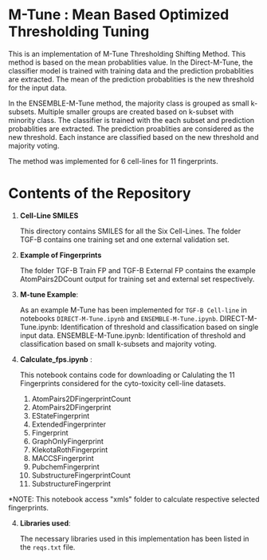 # M-Tune : Mean Based Optimized Thresholding Tuning
This is an implementation of M-Tune Thresholding Shifting Method. 
This method is based on the mean probablities value. In the Direct-M-Tune,
the classifier model is trained with training data and the prediction probablities
are extracted. The mean of the prediction probablities is the new threshold for the input data.

In the ENSEMBLE-M-Tune method, the majority class is grouped as small k-subsets. 
Multiple smaller groups are created based on k-subset with minority class. The classifier is trained with the 
each subset and prediction probablities are extracted. The prediction proablities are considered as the new threshold.
Each instance are classified based on the new threshold and majority voting. 



The method was implemented for 6 cell-lines for 11 fingerprints.


# Contents of the Repository

1. **Cell-Line SMILES**

    This directory contains SMILES for all the Six Cell-Lines. The folder TGF-B contains one training set and one external validation set. 
	
2. **Example of Fingerprints**
    
	The folder TGF-B Train FP and TGF-B External FP contains the example AtomPairs2DCount output for training set and external set respectively. 

3. **M-tune Example**:

    As an example M-Tune has been implemented for `TGF-B Cell-line` in notebooks `DIRECT-M-Tune.ipynb` and `ENSEMBLE-M-Tune.ipynb`.
	DIRECT-M-Tune.ipynb: Identification of threshold and classification based on single input data. 
	ENSEMBLE-M-Tune.ipynb: Identification of threshold and classification based on small k-subsets and majority voting. 
	
	
2. **Calculate_fps.ipynb** :  

    This notebook contains code for downloading or Calulating the 11 Fingerprints considered for the cyto-toxicity cell-line datasets.
	
    1. AtomPairs2DFingerprintCount
    1. AtomPairs2DFingerprint
    1. EStateFingerprint
    1. ExtendedFingerprinter
    1. Fingerprint
    1. GraphOnlyFingerprint
    1. KlekotaRothFingerprint
    1. MACCSFingerprint
    1. PubchemFingerprint
    1. SubstructureFingerprintCount
    1. SubstructureFingerprint
	
*NOTE: This notebook access "xmls" folder to calculate respective selected fingerprints. 



4. **Libraries used**:

    The necessary libraries used in this implementation has been listed in the `reqs.txt` file.

